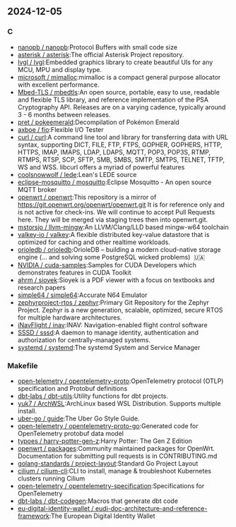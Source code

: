 ## 2024-12-05

### C

* [nanopb / nanopb](https://github.com/nanopb/nanopb):Protocol Buffers with small code size
* [asterisk / asterisk](https://github.com/asterisk/asterisk):The official Asterisk Project repository.
* [lvgl / lvgl](https://github.com/lvgl/lvgl):Embedded graphics library to create beautiful UIs for any MCU, MPU and display type.
* [microsoft / mimalloc](https://github.com/microsoft/mimalloc):mimalloc is a compact general purpose allocator with excellent performance.
* [Mbed-TLS / mbedtls](https://github.com/Mbed-TLS/mbedtls):An open source, portable, easy to use, readable and flexible TLS library, and reference implementation of the PSA Cryptography API. Releases are on a varying cadence, typically around 3 - 6 months between releases.
* [pret / pokeemerald](https://github.com/pret/pokeemerald):Decompilation of Pokémon Emerald
* [axboe / fio](https://github.com/axboe/fio):Flexible I/O Tester
* [curl / curl](https://github.com/curl/curl):A command line tool and library for transferring data with URL syntax, supporting DICT, FILE, FTP, FTPS, GOPHER, GOPHERS, HTTP, HTTPS, IMAP, IMAPS, LDAP, LDAPS, MQTT, POP3, POP3S, RTMP, RTMPS, RTSP, SCP, SFTP, SMB, SMBS, SMTP, SMTPS, TELNET, TFTP, WS and WSS. libcurl offers a myriad of powerful features
* [coolsnowwolf / lede](https://github.com/coolsnowwolf/lede):Lean's LEDE source
* [eclipse-mosquitto / mosquitto](https://github.com/eclipse-mosquitto/mosquitto):Eclipse Mosquitto - An open source MQTT broker
* [openwrt / openwrt](https://github.com/openwrt/openwrt):This repository is a mirror of https://git.openwrt.org/openwrt/openwrt.git It is for reference only and is not active for check-ins. We will continue to accept Pull Requests here. They will be merged via staging trees then into openwrt.git.
* [mstorsjo / llvm-mingw](https://github.com/mstorsjo/llvm-mingw):An LLVM/Clang/LLD based mingw-w64 toolchain
* [valkey-io / valkey](https://github.com/valkey-io/valkey):A flexible distributed key-value datastore that is optimized for caching and other realtime workloads.
* [orioledb / orioledb](https://github.com/orioledb/orioledb):OrioleDB – building a modern cloud-native storage engine (... and solving some PostgreSQL wicked problems)  🇺🇦
* [NVIDIA / cuda-samples](https://github.com/NVIDIA/cuda-samples):Samples for CUDA Developers which demonstrates features in CUDA Toolkit
* [ahrm / sioyek](https://github.com/ahrm/sioyek):Sioyek is a PDF viewer with a focus on textbooks and research papers
* [simple64 / simple64](https://github.com/simple64/simple64):Accurate N64 Emulator
* [zephyrproject-rtos / zephyr](https://github.com/zephyrproject-rtos/zephyr):Primary Git Repository for the Zephyr Project. Zephyr is a new generation, scalable, optimized, secure RTOS for multiple hardware architectures.
* [iNavFlight / inav](https://github.com/iNavFlight/inav):INAV: Navigation-enabled flight control software
* [SSSD / sssd](https://github.com/SSSD/sssd):A daemon to manage identity, authentication and authorization for centrally-managed systems.
* [systemd / systemd](https://github.com/systemd/systemd):The systemd System and Service Manager

### Makefile

* [open-telemetry / opentelemetry-proto](https://github.com/open-telemetry/opentelemetry-proto):OpenTelemetry protocol (OTLP) specification and Protobuf definitions
* [dbt-labs / dbt-utils](https://github.com/dbt-labs/dbt-utils):Utility functions for dbt projects.
* [yuk7 / ArchWSL](https://github.com/yuk7/ArchWSL):ArchLinux based WSL Distribution. Supports multiple install.
* [uber-go / guide](https://github.com/uber-go/guide):The Uber Go Style Guide.
* [open-telemetry / opentelemetry-proto-go](https://github.com/open-telemetry/opentelemetry-proto-go):Generated code for OpenTelemetry protobuf data model
* [typoes / harry-potter-gen-z](https://github.com/typoes/harry-potter-gen-z):Harry Potter: The Gen Z Edition
* [openwrt / packages](https://github.com/openwrt/packages):Community maintained packages for OpenWrt. Documentation for submitting pull requests is in CONTRIBUTING.md
* [golang-standards / project-layout](https://github.com/golang-standards/project-layout):Standard Go Project Layout
* [cilium / cilium-cli](https://github.com/cilium/cilium-cli):CLI to install, manage & troubleshoot Kubernetes clusters running Cilium
* [open-telemetry / opentelemetry-specification](https://github.com/open-telemetry/opentelemetry-specification):Specifications for OpenTelemetry
* [dbt-labs / dbt-codegen](https://github.com/dbt-labs/dbt-codegen):Macros that generate dbt code
* [eu-digital-identity-wallet / eudi-doc-architecture-and-reference-framework](https://github.com/eu-digital-identity-wallet/eudi-doc-architecture-and-reference-framework):The European Digital Identity Wallet
